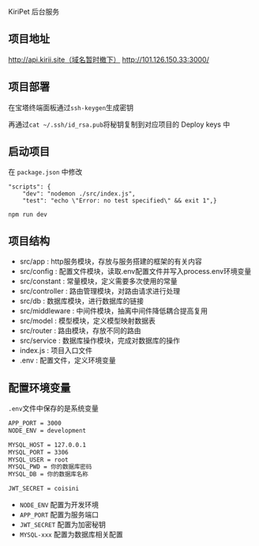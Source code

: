 KiriPet 后台服务

## 项目地址

http://api.kirii.site（域名暂时撤下）
http://101.126.150.33:3000/

## 项目部署

在宝塔终端面板通过`ssh-keygen`生成密钥

再通过`cat ~/.ssh/id_rsa.pub`将秘钥复制到对应项目的 Deploy keys 中

## 启动项目

在 `package.json` 中修改

```shell
"scripts": {
    "dev": "nodemon ./src/index.js",
    "test": "echo \"Error: no test specified\" && exit 1",}
```

```shell
npm run dev
```

## 项目结构
- src/app :  http服务模块，存放与服务搭建的框架的有关内容
- src/config : 配置文件模块，读取.env配置文件并写入process.env环境变量
- src/constant : 常量模块，定义需要多次使用的常量
- src/controller : 路由管理模块，对路由请求进行处理
- src/db : 数据库模块，进行数据库的链接
- src/middleware : 中间件模块，抽离中间件降低耦合提高复用
- src/model : 模型模块，定义模型映射数据表 
- src/router : 路由模块，存放不同的路由
- src/service : 数据库操作模块，完成对数据库的操作
- index.js : 项目入口文件
- .env : 配置文件，定义环境变量

## 配置环境变量

`.env`文件中保存的是系统变量

```txt
APP_PORT = 3000
NODE_ENV = development

MYSQL_HOST = 127.0.0.1
MYSQL_PORT = 3306
MYSQL_USER = root
MYSQL_PWD = 你的数据库密码
MYSQL_DB = 你的数据库名称

JWT_SECRET = coisini
```

- `NODE_ENV` 配置为开发环境
- `APP_PORT` 配置为服务端口
- `JWT_SECRET` 配置为加密秘钥
- `MYSQL-xxx` 配置为数据库相关配置
